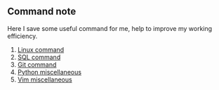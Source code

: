 ## Command note
Here I save some useful command for me, help to improve my working efficiency.

1. [Linux command]()
2. [SQL command]()
3. [Git command]()
4. [Python miscellaneous]()
5. [Vim miscellaneous]()
